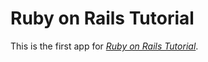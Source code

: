 
# Ruby on Rails Tutorial

This is the first app for
[*Ruby on Rails Tutorial*](http://railstutorial.org/).
